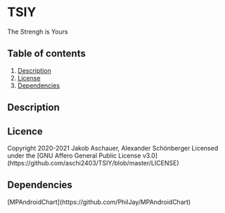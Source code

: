 # TSIY
The Strengh is Yours


## Table of contents
1. [Description](#description)
1. [License](#licence)
1. [Dependencies](#dependencies)


<h2 id="description">Description</h2>

<h2 id="licence">Licence</h2>
Copyright 2020-2021 Jakob Aschauer, Alexander Schönberger
Licensed under the [GNU Affero General Public License v3.0](https://github.com/aschi2403/TSIY/blob/master/LICENSE)

<h2 id="dependencies">Dependencies</h2>
[MPAndroidChart](https://github.com/PhilJay/MPAndroidChart)
